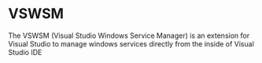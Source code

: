 # VSWSM
The VSWSM (Visual Studio Windows Service Manager) is an extension for Visual Studio to manage windows services directly from the inside of Visual Studio IDE   
